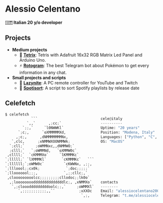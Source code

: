 # Alessio Celentano
**🇮🇹 Italian 20 y/o developer**

## Projects

- **Medium projects**
  - 👾 [**Tetrix**](https://github.com/alessiocelentano/tetrix): Tetris with Adafruit 16x32 RGB Matrix Led Panel and Arduino Uno.
  - ⚡️ [**Rotogram**](https://github.com/alessiocelentano/rotogram): The best Telegram bot about Pokémon to get every information in any chat.
- **Small projects and scripts**
  - 📱 [**Lazynite**](https://github.com/alessiocelentano/lazynite): A PC remote controller for YouTube and Twitch 
  - 🎵 [**Spotisort**](https://github.com/alessiocelentano/spotisort): A script to sort Spotify playlists by release date 

## Celefetch
```python
$ celefetch
            ```                             cele@italy
          `,,`      ,;cc;`                  ----------
        `;;,`     `l0NWWKl`                 Uptime: "20 years"
      `;c;,      `oXMMMMMXd,                Position: "Modena, Italy"
     ,;c;,      ,dNMMMMMMMNx,               Languages: ["Python", "C", "C++", "Java"]
   `,clc,      ;xNMMWXOONMMWk;              OS: "MacOS"
  `;cll;`     ;oWMMNxc,,dNMMWO;`            
  ;clll;`   `;oWMMNd,   `oXMMW0c`           
 ,cllll;`  `cKMMMXo`     `lKMMMKc`          
`;lllll;` `lXMMMKl`       `cKMMMKc`   ```   
`;llllll;`;oWMW0c`         `cKWWNx, ,;;,    
`;llloool;;cx0k;            `;doc;;;;;`     
`;llooooool;;;,            `,;;cllc;,`      
 ,clooooooooolcc;;;;;;;;;cllodoc;;lk0o`     
  ,;looooooooddddddddddddddlc;, ,xNMMXo`    contacts
   `,;clooodddddddddoolc;;,`     ;oWMMXl`   --------
      `,;;;;;;;;;;;,,``           ;xXXOc    Email: "alessiocelentano2003@gmail.com"
                                   `,;,     Telegram: "t.me/alessiocelentano"
```                                 
